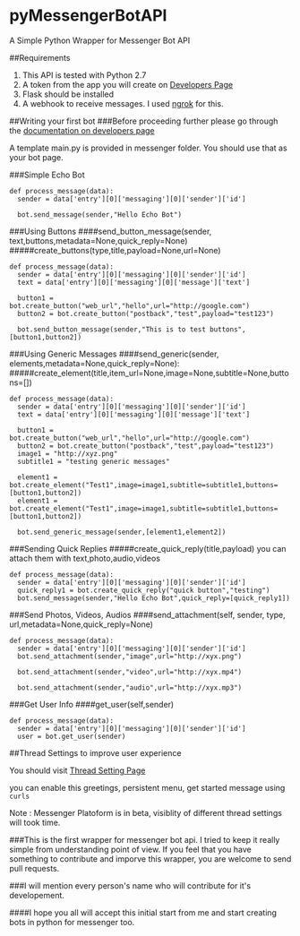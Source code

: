 # pyMessengerBotAPI
A Simple Python Wrapper for Messenger Bot API

##Requirements
1. This API is tested with Python 2.7
2. A token from the app you will create on [Developers Page](https://developers.facebook.com/apps/)
3. Flask should be installed
4. A webhook to receive messages. I used [ngrok](https://ngrok.com/download) for this.

##Writing your first bot
###Before proceeding further please go through the [documentation on developers page](https://developers.facebook.com/docs/messenger-platform/quickstart)

A template main.py is provided in messenger folder. You should use that as your bot page.

###Simple Echo Bot

```
def process_message(data):
  sender = data['entry'][0]['messaging'][0]['sender']['id']
  
  bot.send_message(sender,"Hello Echo Bot")
```

###Using Buttons
####send_button_message(sender, text,buttons,metadata=None,quick_reply=None)
#####create_buttons(type,title,payload=None,url=None)
```
def process_message(data):              
  sender = data['entry'][0]['messaging'][0]['sender']['id']
  text = data['entry'][0]['messaging'][0]['message']['text']
  
  button1 = bot.create_button("web_url","hello",url="http://google.com")
  button2 = bot.create_button("postback","test",payload="test123")
  
  bot.send_button_message(sender,"This is to test buttons",[button1,button2])
```

###Using Generic Messages
####send_generic(sender, elements,metadata=None,quick_reply=None):
#####create_element(title,item_url=None,image=None,subtitle=None,buttons=[])
```
def process_message(data):              
  sender = data['entry'][0]['messaging'][0]['sender']['id']
  text = data['entry'][0]['messaging'][0]['message']['text']
  
  button1 = bot.create_button("web_url","hello",url="http://google.com")
  button2 = bot.create_button("postback","test",payload="test123")
  image1 = "http://xyz.png"
  subtitle1 = "testing generic messages"
  
  element1 = bot.create_element("Test1",image=image1,subtitle=subtitle1,buttons=[button1,button2])
  element1 = bot.create_element("Test1",image=image1,subtitle=subtitle1,buttons=[button1,button2])
  
  bot.send_generic_message(sender,[element1,element2])
```

###Sending Quick Replies
#####create_quick_reply(title,payload)
you can attach them with text,photo,audio,videos

```
def process_message(data):
  sender = data['entry'][0]['messaging'][0]['sender']['id']
  quick_reply1 = bot.create_quick_reply("quick button","testing")
  bot.send_message(sender,"Hello Echo Bot",quick_reply=[quick_reply1])
```

###Send Photos, Videos, Audios
####send_attachment(self, sender, type, url,metadata=None,quick_reply=None)

```
def process_message(data):
  sender = data['entry'][0]['messaging'][0]['sender']['id']
  bot.send_attachment(sender,"image",url="http://xyx.png")
  
  bot.send_attachment(sender,"video",url="http://xyx.mp4")
  
  bot.send_attachment(sender,"audio",url="http://xyx.mp3")
```

###Get User Info
####get_user(self,sender)

```
def process_message(data):
  sender = data['entry'][0]['messaging'][0]['sender']['id']
  user = bot.get_user(sender)
```

##Thread Settings to improve user experience

You should visit [Thread Setting Page](https://developers.facebook.com/docs/messenger-platform/thread-settings)

you can enable this greetings, persistent menu, get started message using `curls` 

Note : Messenger Platoform is in beta, visiblity of different thread settings will took time.

###This is the first wrapper for messenger bot api. I tried to keep it really simple from understanding point of view. If you feel that you have something to contribute and imporve this wrapper, you are welcome to send pull requests. 

###I will mention every person's name who will contribute for it's developement.

####I hope you all will accept this initial start from me and start creating bots in python for messenger too.

